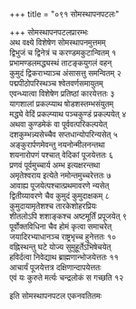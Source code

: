 +++
title = "०९१ सोमस्थापनपटलः"

+++
सोमस्थापनपटलप्रारम्भः    
अथ वक्ष्ये विशेषेण सोमस्थापनमुत्तमम्  
द्विभुजं च द्विनेत्रं च करण्डमकुटान्वितम् १  
प्रभामण्डलमद्ध्यस्थं ताटङ्कयुगलं वहन्  
कुमुदं द्विकराभ्याञ्च अंसासत्तु समन्वितम् २  
पद्मपीठोपरिस्थञ्च श्वेतवर्णसमायुतम्  
एवन्ध्यात्वा विशेषेण प्रतिष्ठां कारयेत्ततः ३  
यागशालां प्रकल्प्याथ षोडशस्तम्भसंयुतम्  
मद्ध्ये वेदिं प्रकल्प्याथ पञ्चकुण्डं प्रकल्पयेत् ४  
अथवा कुण्डमेकं वा पूर्ववत्परिकल्पयेत्  
दशकुम्भन्न्यसेच्चैव सप्तधान्योपरिन्यसेत् ५  
अङ्कुरार्पणमेवन्तु नयनोन्मीलनन्तथा  
शयनारोपणं पश्चात् वेदिकां पूजयेत्ततः ६  
प्रणवं पूर्वमुच्चार्य अम्भ इत्यक्षरन्तथा  
अमृतेश्वराय इत्येते नमोन्तमुच्चरेत्ततः ७  
आवाह्य पूजयेत्पश्चात्प्रथमावरणे न्यसेत्  
द्वितीय्यावरणे चैव कुमुदं कुमुदाक्षकम् ८  
कुमुदायामृतेशश्च तारकेशोहरप्रियः  
शीतलोऽपि शशाङ्कश्च अष्टमूर्तिं प्रपूजयेत् ९  
पूर्वोक्तविधिना चैव होमं कृत्वा समाचरेत्  
जयादिरभ्याधानञ्च राष्ट्रभृच्च हुनेत्ततः १०  
वह्निस्थन्तु घटे योज्य सुमुहूर्तेऽभिषेचयेत्  
हविर्दत्वा निवेद्याथ ब्राह्मणान्भोजयेत्ततः ११  
आचार्यं पूजयेत्तत्र दक्षिणान्दापयेत्ततः  
एवं यः कुरुते मर्त्यः चन्द्रलोकं स गच्छति १२  

इति सोमस्थापनपटल एकनवतितमः  
